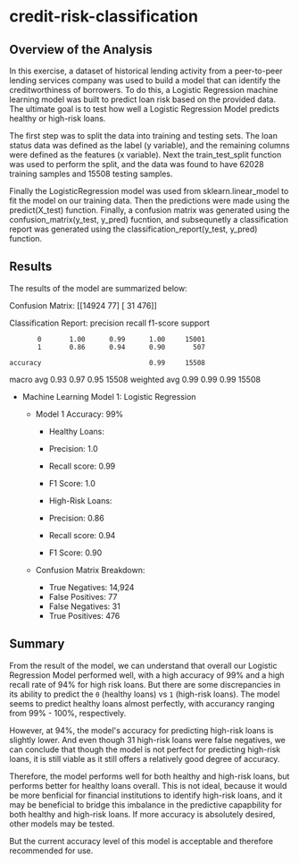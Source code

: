 # credit-risk-classification

## Overview of the Analysis

In this exercise, a dataset of historical lending activity from a peer-to-peer lending services company was used to build a model that can identify the creditworthiness of borrowers. To do this, a Logistic Regression machine learning model was built to predict loan risk based on the provided data. The ultimate goal is to test how well a Logistic Regression Model predicts healthy or high-risk loans.

The first step was to split the data into training and testing sets. The loan status data was defined as the label (y variable), and the remaining columns were defined as the features (x variable). Next the train_test_split function was used to perform the split, and the data was found to have 62028 training samples and 15508 testing samples.

Finally the LogisticRegression model was used from sklearn.linear_model to fit the model on our training data. Then the predictions were made using the predict(X_test) function. Finally, a confusion matrix was generated using the confusion_matrix(y_test, y_pred) fucntion, and subsequnetly a classification report was generated using the classification_report(y_test, y_pred) function.


## Results
The results of the model are summarized below:

Confusion Matrix:
[[14924    77]
 [   31   476]]

Classification Report:
              precision    recall  f1-score   support

           0       1.00      0.99      1.00     15001
           1       0.86      0.94      0.90       507

    accuracy                           0.99     15508
   macro avg       0.93      0.97      0.95     15508
weighted avg       0.99      0.99      0.99     15508


* Machine Learning Model 1: Logistic Regression
    * Model 1 Accuracy: 99% 
       * Healthy Loans: 
        * Precision: 1.0
        * Recall score: 0.99
        * F1 Score: 1.0

       * High-Risk Loans:  
        * Precision: 0.86
        * Recall score: 0.94
        * F1 Score: 0.90

    * Confusion Matrix Breakdown:
      * True Negatives: 14,924
      * False Positives: 77
      * False Negatives: 31
      * True Positives: 476


## Summary

From the result of the model, we can understand that overall our Logistic Regression Model performed well, with a high accuracy of 99% and a high recall rate of 94% for high risk loans. But there are some discrepancies in its ability to predict the `0` (healthy loans) vs `1` (high-risk loans). The model seems to predict healthy loans almost perfectly, with accurancy ranging from 99% - 100%, respectively. 

However, at 94%, the model's accuracy for predicting high-risk loans is slightly lower. And even though 31 high-risk loans were false negatives, we can conclude that though the model is not perfect for predicting high-risk loans, it is still viable as it still offers a relatively good degree of accuracy.

Therefore, the model performs well for both healthy and high-risk loans, but performs better for healthy loans overall. This is not ideal, because it would be more benficial for financial institutions to identify high-risk loans, and it may be beneficial to bridge this imbalance in the predictive capapbility for both healthy and high-risk loans. If more accuracy is absolutely desired, other models may be tested. 

But the current accuracy level of this model is acceptable and therefore recommended for use.